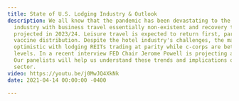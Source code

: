 ```yaml
---
title: State of U.S. Lodging Industry & Outlook
description: We all know that the pandemic has been devastating to the hospitality
  industry with business travel essentially non-existent and recovery to 2019 levels
  projected in 2023/24. Leisure travel is expected to return first, particularly with
  vaccine distribution. Despite the hotel industry's challenges, the market is very
  optimistic with lodging REITs trading at parity while c-corps are better than pre-covid
  levels. In a recent interview FED Chair Jerome Powell is projecting a strong rebound.
  Our panelists will help us understand these trends and implications on US lodging
  sector.
video: https://youtu.be/j0MwJQ4XkNk
date: 2021-04-14 00:00:00 -0400

---
```

